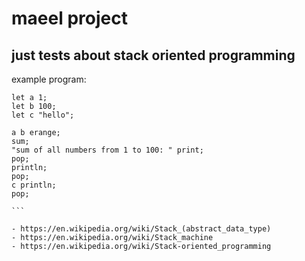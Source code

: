 # maeel project
## just tests about stack oriented programming

example program:


````
let a 1;
let b 100;
let c "hello";

a b erange; 
sum;
"sum of all numbers from 1 to 100: " print;
pop;
println;
pop;
c println;
pop;

```

- https://en.wikipedia.org/wiki/Stack_(abstract_data_type)
- https://en.wikipedia.org/wiki/Stack_machine
- https://en.wikipedia.org/wiki/Stack-oriented_programming
